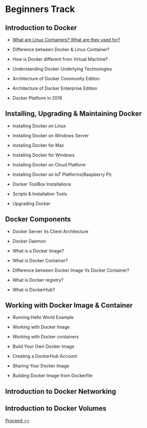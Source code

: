# Beginners Track

## Introduction to Docker 

- [What are Linux Containers? What are they used for?](https://github.com/collabnix/dockerlabs/blob/master/beginners/b001-linux-containers.md)<br>

- Difference between Docker & Linux Container?

- How is Docker different from Virtual Machine?

- Understanding Docker Underlying Technologies

- Architecture of Docker Community Edition

- Architecture of Docker Enterprise Edition

- Docker Platform in 2018


## Installing, Upgrading & Maintaining Docker 

- Installing Docker on Linux

- Installing Docker on Windows Server

- Installing Docker for Mac

- Installing Docker for Windows

- Installing Docker on Cloud Platform

- Installing Docker on IoT Platforms(Raspberry Pi)

- Docker ToolBox Installations

- Scripts & Installation Tools

- Upgrading Docker


## Docker Components

- Docker Server Vs Client Architecture

- Docker Daemon

- What is a Docker Image?

- What is Docker Container?

- Difference between Docker Image Vs Docker Container?

- What is Docker registry?

- What is DockerHub?

## Working with Docker Image & Container

- Running Hello World Example

- Working with Docker Image

- Working with Docker containers

- Build Your Own Docker Image

- Creating a DockerHub Account

- Sharing Your Docker Image

- Building Docker Image from Dockerfile


## Introduction to Docker Networking






## Introduction to Docker Volumes



 [Proceed >>](https://github.com/collabnix/dockerlabs/blob/master/beginners/b001-linux-containers.md)





